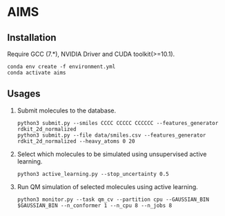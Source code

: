 # AIMS

## Installation
Require GCC (7.*), NVIDIA Driver and CUDA toolkit(>=10.1).  
```
conda env create -f environment.yml
conda activate aims
```

## Usages
1. Submit molecules to the database.
   ```
   python3 submit.py --smiles CCCC CCCCC CCCCCC --features_generator rdkit_2d_normalized
   python3 submit.py --file data/smiles.csv --features_generator rdkit_2d_normalized --heavy_atoms 0 20
   ```
2. Select which molecules to be simulated using unsupervised active learning.
   ```
   python3 active_learning.py --stop_uncertainty 0.5
   ```
3. Run QM simulation of selected molecules using active learning.
   ```
   python3 monitor.py --task qm_cv --partition cpu --GAUSSIAN_BIN $GAUSSIAN_BIN --n_conformer 1 --n_cpu 8 --n_jobs 8
   ```